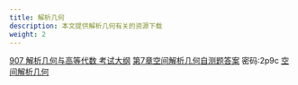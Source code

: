 ```yaml
---
title: 解析几何
description: 本文提供解析几何有关的资源下载
weight: 2
---
```


[907 解析几何与高等代数 考试大纲](https://wwqk.lanzouq.com/ixLOU18jxn9e)
[第7章空间解析几何自测题答案](https://wwqk.lanzouq.com/iEwgQ18jxn5a) 密码:2p9c
[空间解析几何](https://wwqk.lanzouq.com/i8zMt18jxn7c)